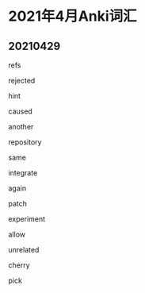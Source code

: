 # 2021年4月Anki词汇

## 20210429

refs

rejected

hint

caused

another

repository

same

integrate

again



patch

experiment

allow

unrelated

cherry

pick